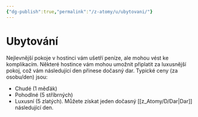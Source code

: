```yaml
---
{"dg-publish":true,"permalink":"/z-atomy/u/ubytovani/"}
---
```


# Ubytování
Nejlevnější pokoje v hostinci vám ušetří peníze, ale mohou vést ke komplikacím. Některé hostince vám mohou umožnit připlatit za luxusnější pokoj, což vám následující den přinese dočasný dar. Typické ceny (za osobu/den) jsou: 
- Chudé (1 měďák)
- Pohodlné (5 stříbrných)
- Luxusní (5 zlatých). Můžete získat jeden dočasný [[z_Atomy/D/Dar\|Dar]] následující den.
